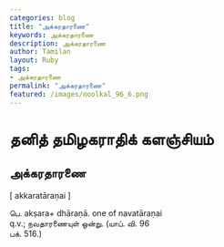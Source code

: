 ```yaml
---  
categories: blog  
title: "அக்கரதாரணை"
keywords: அக்கரதாரணை  
description: அக்கரதாரணை
author: Tamilan  
layout: Ruby  
tags:     
- அக்கரதாரணை
permalink: "அக்கரதாரணை"  
featured: /images/noolkal_96_6.png  
--- 
```

# தனித் தமிழகராதிக் களஞ்சியம்
## அக்கரதாரணை

[ akkaratāraṇai ]  
  
பெ. akṣara+ dhāraṇā. one of navatāraṇai  
q.v.; நவதாரணையுள் ஒன்று. (யாப். வி. 96  
பக். 516.)
